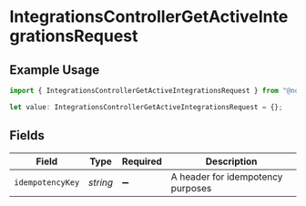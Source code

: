 # IntegrationsControllerGetActiveIntegrationsRequest

## Example Usage

```typescript
import { IntegrationsControllerGetActiveIntegrationsRequest } from "@novu/api/models/operations";

let value: IntegrationsControllerGetActiveIntegrationsRequest = {};
```

## Fields

| Field                              | Type                               | Required                           | Description                        |
| ---------------------------------- | ---------------------------------- | ---------------------------------- | ---------------------------------- |
| `idempotencyKey`                   | *string*                           | :heavy_minus_sign:                 | A header for idempotency purposes  |